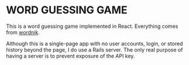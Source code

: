 WORD GUESSING GAME
=====================
This is a word guessing game implemented in React. Everything comes from
[wordnik][wordnik].

Although this is a single-page app with no user accounts, login, or stored
history beyond the page, I do use a Rails server. The only real purpose
of having a server is to prevent exposure of the API key.

[wordnik]: https://www.wordnik.com/
